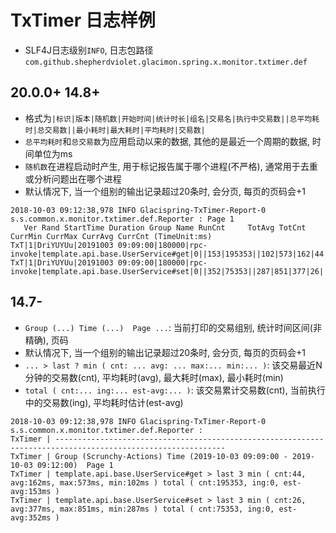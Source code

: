 # TxTimer 日志样例

* SLF4J日志级别`INFO`, 日志包路径`com.github.shepherdviolet.glacimon.spring.x.monitor.txtimer.def`

## 20.0.0+ 14.8+

* 格式为`|标识|版本|随机数|开始时间|统计时长|组名|交易名|执行中交易数||总平均耗时|总交易数||最小耗时|最大耗时|平均耗时|交易数|`
* `总平均耗时`和`总交易数`为应用启动以来的数据, 其他的是最近一个周期的数据, 时间单位为ms
* `随机数`在进程启动时产生, 用于标记报告属于哪个进程(不严格), 通常用于去重或分析问题出在哪个进程
* 默认情况下, 当一个组别的输出记录超过20条时, 会分页, 每页的页码会+1

```text
2018-10-03 09:12:38,978 INFO Glacispring-TxTimer-Report-0 s.s.common.x.monitor.txtimer.def.Reporter : Page 1
   Ver Rand StartTime Duration Group Name RunCnt     TotAvg TotCnt     CurrMin CurrMax CurrAvg CurrCnt (TimeUnit:ms)
TxT|1|DriYUYUu|20191003 09:09:00|180000|rpc-invoke|template.api.base.UserService#get|0||153|195353||102|573|162|44|
TxT|1|DriYUYUu|20191003 09:09:00|180000|rpc-invoke|template.api.base.UserService#set|0||352|75353||287|851|377|26|
```

## 14.7-

* `Group (...) Time (...)  Page ...`: 当前打印的交易组别, 统计时间区间(非精确), 页码
* 默认情况下, 当一个组别的输出记录超过20条时, 会分页, 每页的页码会+1
* ` ... > last ? min ( cnt: ... avg: ... max:... min:... ) `: 该交易最近N分钟的交易数(cnt), 平均耗时(avg), 最大耗时(max), 最小耗时(min)
* `total ( cnt:... ing:... est-avg:... )`: 该交易累计交易数(cnt), 当前执行中的交易数(ing), 平均耗时估计(est-avg)

```text
2018-10-03 09:12:38,978 INFO Glacispring-TxTimer-Report-0 s.s.common.x.monitor.txtimer.def.Reporter : 
TxTimer | ------------------------------------------------------------------------------------------------------------
TxTimer | Group (Scrunchy-Actions) Time (2019-10-03 09:09:00 - 2019-10-03 09:12:00)  Page 1
TxTimer | template.api.base.UserService#get > last 3 min ( cnt:44, avg:162ms, max:573ms, min:102ms ) total ( cnt:195353, ing:0, est-avg:153ms )
TxTimer | template.api.base.UserService#set > last 3 min ( cnt:26, avg:377ms, max:851ms, min:287ms ) total ( cnt:75353, ing:0, est-avg:352ms )
```
